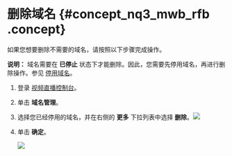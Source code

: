 # 删除域名 {#concept_nq3_mwb_rfb .concept}

如果您想要删除不需要的域名，请按照以下步骤完成操作。

**说明：** 域名需要在 **已停止** 状态下才能删除。因此，您需要先停用域名，再进行删除操作。参见 [停用域名](cn.zh-CN/用户指南/域名管理/管理域名/停用域名.md#)。

1.  登录 [视频直播控制台](https://live.console.aliyun.com/?spm=a2c4g.11186623.2.23.51f61d92dE4irz#/live/domains)。
2.  单击 **域名管理**。
3.  选择您已经停用的域名，并在右侧的 **更多** 下拉列表中选择 **删除**。![](http://static-aliyun-doc.oss-cn-hangzhou.aliyuncs.com/assets/img/41659/154218999321648_zh-CN.png)
4.  单击 **确定**。

    ![](http://static-aliyun-doc.oss-cn-hangzhou.aliyuncs.com/assets/img/20689/154218999411536_zh-CN.png)


